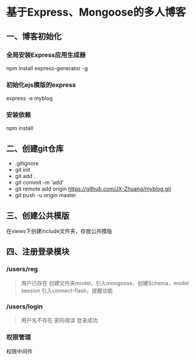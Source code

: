# 基于Express、Mongoose的多人博客
## 一、博客初始化
### 全局安装Express应用生成器
npm install express-generator -g
### 初始化ejs模版的express
express -e myblog
### 安装依赖
npm install
## 二、创建git仓库
* .gitignore
* git init
* git add .
* git commit -m 'add'
* git remote add origin https://github.com/JX-Zhuang/myblog.git
* git push -u origin master
## 三、创建公共模版
在views下创建include文件夹，存放公共模版
## 四、注册登录模块

### /users/reg
>用户已存在
>创建文件夹model，引入mongoose，创建Schema，model
>session
>引入connect-flash，提醒功能
### /users/login
>用户名不存在
>密码错误
>登录成功

### 权限管理
权限中间件